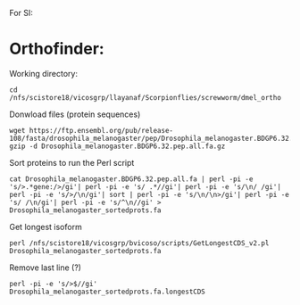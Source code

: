 For SI:
# Orthofinder:
Working directory:
```
cd /nfs/scistore18/vicosgrp/llayanaf/Scorpionflies/screwworm/dmel_ortho 
```
Donwload files (protein sequences)
```
wget https://ftp.ensembl.org/pub/release-108/fasta/drosophila_melanogaster/pep/Drosophila_melanogaster.BDGP6.32.pep.all.fa.gz
gzip -d Drosophila_melanogaster.BDGP6.32.pep.all.fa.gz
```
Sort proteins to run the Perl script
```
cat Drosophila_melanogaster.BDGP6.32.pep.all.fa | perl -pi -e 's/>.*gene:/>/gi'| perl -pi -e 's/ .*//gi'| perl -pi -e 's/\n/ /gi'| perl -pi -e 's/>/\n/gi'| sort | perl -pi -e 's/\n/\n>/gi'| perl -pi -e 's/ /\n/gi'| perl -pi -e 's/^\n//gi' > Drosophila_melanogaster_sortedprots.fa
```
Get longest isoform
```
perl /nfs/scistore18/vicosgrp/bvicoso/scripts/GetLongestCDS_v2.pl Drosophila_melanogaster_sortedprots.fa
```
Remove last line (?)
```
perl -pi -e 's/>$//gi' Drosophila_melanogaster_sortedprots.fa.longestCDS
```
